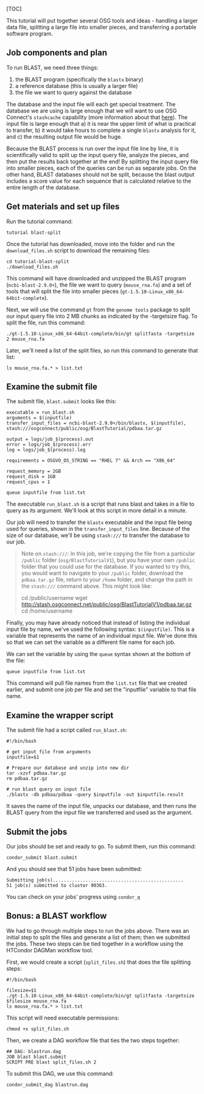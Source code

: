[title]: - "Running a BLAST workflow"
[TOC]

This tutorial will put together several OSG tools and ideas - handling a larger 
data file, splitting a large file into smaller pieces, and transferring a portable 
software program. 

## Job components and plan

To run BLAST, we need three things: 
1. the BLAST program (specifically the `blastx` binary)
2. a reference database (this is usually a larger file)
3. the file we want to query against the database

The database and the input file will each get special treatment. The database we are using 
is large enough that we will want to use OSG Connect's `stashcache` capability (more information 
about that [here][stashcache]). The input 
file is large enough that a) it is near the upper limit of what is practical to transfer, 
b) it would take hours to complete a single `blastx`
analysis for it, and c) the resulting output file would be huge. 

Because the BLAST process is 
run over the input file line by line, it is scientifically valid to split up the input query file, analyze the pieces, and then put the results back together at the end! By splitting the input query file into smaller pieces, each of the queries can be run as separate jobs. On the other hand, BLAST databases should not be split, because the blast output includes a score value for each sequence that is calculated relative to the entire length of the database.

## Get materials and set up files

Run the tutorial command:

	tutorial blast-split

Once the tutorial has downloaded, move into the folder and run the `download_files.sh` script to download the remaining files: 

	cd tutorial-blast-split
	./download_files.sh

This command will have downloaded and unzipped the BLAST program (`ncbi-blast-2.9.0+`), the file we want to query 
(`mouse_rna.fa`) and a set of tools that will split the file into smaller pieces
(`gt-1.5.10-Linux_x86_64-64bit-complete`).

Next, we will use the command `gt` from the `genome tools` package to split our input query file into 2 MB chunks as indicated by the -targetsize flag. To split the file, run this command: 

	./gt-1.5.10-Linux_x86_64-64bit-complete/bin/gt splitfasta -targetsize 2 mouse_rna.fa

Later, we'll need a list of the split files, so run this command to generate that list: 

	ls mouse_rna.fa.* > list.txt

## Examine the submit file

The submit file, `blast.submit` looks like this: 

	executable = run_blast.sh
	arguments = $(inputfile)
	transfer_input_files = ncbi-blast-2.9.0+/bin/blastx, $(inputfile), stash:///osgconnect/public/osg/BlastTutorial/pdbaa.tar.gz

	output = logs/job_$(process).out
	error = logs/job_$(process).err
	log = logs/job_$(process).log

	requirements = OSGVO_OS_STRING == "RHEL 7" && Arch == "X86_64"

	request_memory = 2GB
	request_disk = 1GB
	request_cpus = 1

	queue inputfile from list.txt

The executable `run_blast.sh` is a script that runs blast and takes in a file to 
query as its argument. We'll look at this script in more detail in a minute. 

Our job will need to transfer the `blastx` executable and the input file being used for 
queries, shown in the `transfer_input_files` line. Because of the size of our database, 
we'll be using `stash:///` to transfer the database to our job.

> Note on `stash:///`: In this job, we're copying the file from a particular 
> `/public` folder (`osg/BlastTutorialV1`), but you have your own `/public` folder that you 
> could use for the database. If you wanted to try this, you would want to navigate to your `/public` folder, download the 
> `pdbaa.tar.gz` file, return to your `/home` folder, and change the path in the `stash:///`
> command above. This might look like: 
> 
>    cd /public/username
>    wget http://stash.osgconnect.net/public/osg/BlastTutorialV1/pdbaa.tar.gz
>    cd /home/username

Finally, you may have already noticed that instead of listing the individual input file 
by name, we've used the following syntax: `$(inputfile)`. This is a variable that represents 
the name of an individual input file. We've done this so that we can set the variable as 
a different file name for each job. 

We can set the variable by using the `queue` syntax shown at the bottom of the file: 

	queue inputfile from list.txt

This command will pull file names from the `list.txt` file that we created earlier, and 
submit one job per file and set the "inputfile" variable to that file name. 

## Examine the wrapper script

The submit file had a script called `run_blast.sh`: 

	#!/bin/bash

	# get input file from arguments
	inputfile=$1
	
	# Prepare our database and unzip into new dir
	tar -xzvf pdbaa.tar.gz
	rm pdbaa.tar.gz

	# run blast query on input file
	./blastx -db pdbaa/pdbaa -query $inputfile -out $inputfile.result

It saves the name of the input file, unpacks our database, and then 
runs the BLAST query from the input file we transferred and used as the argument. 

## Submit the jobs

Our jobs should be set and ready to go. To submit them, run this command:

	condor_submit blast.submit

And you should see that 51 jobs have been submitted: 

	Submitting job(s)................................................
	51 job(s) submitted to cluster 90363.

You can check on your jobs' progress using `condor_q`

## Bonus: a BLAST workflow

We had to go through multiple steps to run the jobs above. There was an initial 
step to split the files and generate a list of them; then we submitted the jobs. These 
two steps can be tied together in a workflow using the HTCondor DAGMan workflow tool. 

First, we would create a script (`split_files.sh`) that does the file splitting steps: 

	#!/bin/bash
	
	filesize=$1
	./gt-1.5.10-Linux_x86_64-64bit-complete/bin/gt splitfasta -targetsize $filesize mouse_rna.fa
	ls mouse_rna.fa.* > list.txt

This script will need executable permissions:

	chmod +x split_files.sh

Then, we create a DAG workflow file that ties the two steps together: 

	## DAG: blastrun.dag
	JOB blast blast.submit
	SCRIPT PRE blast split_files.sh 2

To submit this DAG, we use this command: 

	condor_submit_dag blastrun.dag


[stashcache]: https://support.opensciencegrid.org/support/solutions/articles/12000002775-transferring-data-with-stashcache
